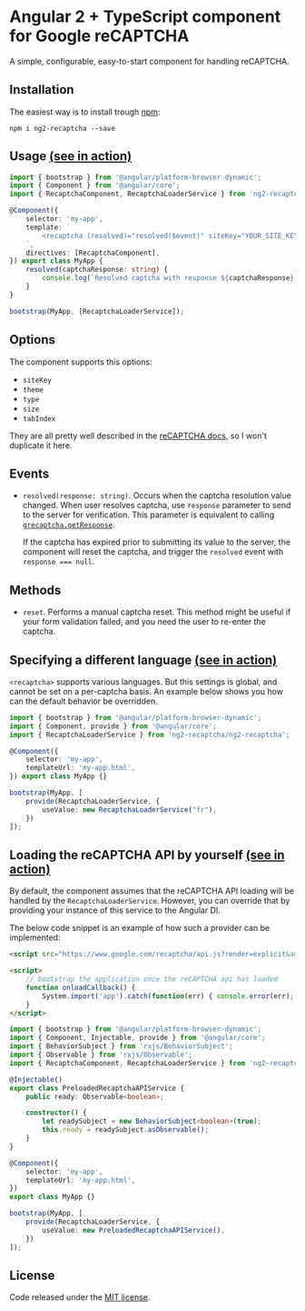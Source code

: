 # Angular 2 + TypeScript component for Google reCAPTCHA

A simple, configurable, easy-to-start component for handling reCAPTCHA. 

## Installation

The easiest way is to install trough [npm](https://www.npmjs.com/package/ng2-recaptcha):
```
npm i ng2-recaptcha --save
```

## <a name="example-basic"></a>Usage [(see in action)](https://dethariel.github.io/ng2-recaptcha/basic)

```typescript
import { bootstrap } from '@angular/platform-browser-dynamic';
import { Component } from '@angular/core';
import { RecaptchaComponent, RecaptchaLoaderService } from 'ng2-recaptcha/ng2-recaptcha';

@Component({
    selector: 'my-app',
    template: `
        <recaptcha (resolved)="resolved($event)" siteKey="YOUR_SITE_KEY"></recaptcha>
    `,
    directives: [RecaptchaComponent],
}) export class MyApp {
    resolved(captchaResponse: string) {
        console.log(`Resolved captcha with response ${captchaResponse}:`);
    }
}

bootstrap(MyApp, [RecaptchaLoaderService]);
```

## Options

The component supports this options:

* `siteKey`
* `theme`
* `type`
* `size`
* `tabIndex`

They are all pretty well described in the [reCAPTCHA docs](https://developers.google.com/recaptcha/docs/display),
so I won't duplicate it here.

## Events

* `resolved(response: string)`. Occurs when the captcha resolution value changed. 
  When user resolves captcha, use `response` parameter to send to the server for verification.
  This parameter is equivalent to calling [`grecaptcha.getResponse`](https://developers.google.com/recaptcha/docs/display#js_api).

  If the captcha has expired prior to submitting its value to the server, the component
  will reset the captcha, and trigger the `resolved` event with `response === null`.

## Methods

* `reset`. Performs a manual captcha reset. This method might be useful if your form
validation failed, and you need the user to re-enter the captcha.

## <a name="example-language"></a>Specifying a different language [(see in action)](https://dethariel.github.io/ng2-recaptcha/language)

`<recaptcha>` supports various languages. But this settings is global, and cannot be set
on a per-captcha basis. An example below shows you how can the default behavior be overridden.

```typescript
import { bootstrap } from '@angular/platform-browser-dynamic';
import { Component, provide } from '@angular/core';
import { RecaptchaLoaderService } from 'ng2-recaptcha/ng2-recaptcha';

@Component({
    selector: 'my-app',
    templateUrl: 'my-app.html',
}) export class MyApp {}

bootstrap(MyApp, [
    provide(RecaptchaLoaderService, {
        useValue: new RecaptchaLoaderService("fr"),
    })
]);

``` 

## <a name="example-preload-api"></a>Loading the reCAPTCHA API by yourself [(see in action)](https://dethariel.github.io/ng2-recaptcha/preload-api)

By default, the component assumes that the reCAPTCHA API loading will be handled
by the `RecaptchaLoaderService`. However, you can override that by providing your
instance of this service to the Angular DI.

The below code snippet is an example of how such a provider can be implemented:

```html
<script src="https://www.google.com/recaptcha/api.js?render=explicit&amp;onload=onloadCallback"></script>

<script>
    // bootstrap the application once the reCAPTCHA api has loaded 
    function onloadCallback() {
        System.import('app').catch(function(err) { console.error(err); });
    }
</script>
```

```typescript
import { bootstrap } from '@angular/platform-browser-dynamic';
import { Component, Injectable, provide } from '@angular/core';
import { BehaviorSubject } from 'rxjs/BehaviorSubject';
import { Observable } from 'rxjs/Observable';
import { RecaptchaComponent, RecaptchaLoaderService } from 'ng2-recaptcha/ng2-recaptcha';

@Injectable()
export class PreloadedRecaptchaAPIService {
    public ready: Observable<boolean>;

    constructor() { 
        let readySubject = new BehaviorSubject<boolean>(true);
        this.ready = readySubject.asObservable();
    }
}

@Component({
    selector: 'my-app',
    templateUrl: 'my-app.html',
}) 
export class MyApp {}

bootstrap(MyApp, [
    provide(RecaptchaLoaderService, {
        useValue: new PreloadedRecaptchaAPIService(),
    })
]);

```

## License

Code released under the [MIT license](./LICENSE).
